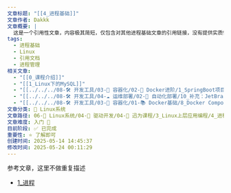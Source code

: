 ```yaml
---
文章标题: "[[4_进程基础]]"
文章作者: Dakkk
文章概要: |
  这是一个引用性文章，内容极其简短，仅包含对其他进程基础文章的引用链接，没有提供实质性的技术内容。
tags:
  - 进程基础
  - Linux
  - 引用文档
  - 进程管理
相关文章:
  - "[[0_课程介绍]]"
  - "[[1_Linux下的MySQL]]"
  - "[[../../../08-🛠️ 开发工具/03-🐋 容器化/02-🚀 Docker进阶/1_SpringBoot项目部署（Docker）]]"
  - "[[../../../08-🛠️ 开发工具/04-☁️ 运维部署/02-🤖 自动化部署/10_补充：JetBrains全家桶集成服务器上的Docker服务]]"
  - "[[../../../08-🛠️ 开发工具/03-🐋 容器化/01-📚 Docker基础/8_Docker Compose/2_安装与卸载]]"
文章分类: 🐧 Linux系统
文章路径: 06-🐧 Linux系统/04-🔌 驱动开发/04-🌳 迅为课程/3_Linux上层应用编程/4_进程基础.md
文章难度: 入门 🌱
目前阶段: ✅ 已完成
重要性: ⭐ 了解即可
创建时间: 2025-05-14 14:45:37
修改时间: 2025-05-24 00:11:29
---
```

参考文章，这里不做重复描述
- [1_进程](../3_Linux基础与应用开发实战(Lubancat-RK3568)/3_Linux进阶教程/1_进程.md)

